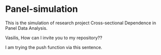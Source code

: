 # Panel-simulation

This is the simulation of research project Cross-sectional Dependence in Panel Data Analysis.

Vasilis, How can I invite you to my repository??

I am trying the push function via this sentence.